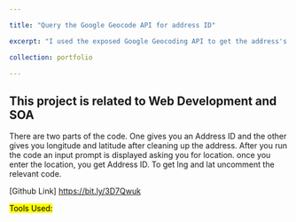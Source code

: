 ```yaml
---

title: "Query the Google Geocode API for address ID"

excerpt: "I used the exposed Google Geocoding API to get the address's latitude and longitude along with address id.  <br/><img src='/images/geocoder-02-01-2.gif'>"

collection: portfolio

---
```

## This project is related to Web Development and SOA
There are two parts of the code. One gives you an Address ID and the other gives you longitude and latitude after cleaning up the address. 
After you run the code an input prompt is displayed asking you for location. once you enter the location, you get Address ID. To get lng and lat uncomment the relevant code. 

[Github Link] https://bit.ly/3D7Qwuk

<Mark >Tools Used: </Mark>


